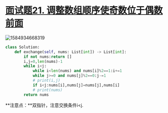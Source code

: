 # [面试题21. 调整数组顺序使奇数位于偶数前面](https://leetcode-cn.com/problems/diao-zheng-shu-zu-shun-xu-shi-qi-shu-wei-yu-ou-shu-qian-mian-lcof/)

![1584934668319](C:\Users\75043\AppData\Roaming\Typora\typora-user-images\1584934668319.png)

```python
class Solution:
    def exchange(self, nums: List[int]) -> List[int]:
        if not nums:return []
        i,j=0,len(nums)-1
        while i<j:
            while i<len(nums) and nums[i]%2==1:i+=1
            while j>=0 and nums[j]%2==0:j-=1
            # print(i,j)
            if i<j:nums[i],nums[j]=nums[j],nums[i]
            # print(nums)
        return nums
```

**注意点：**双指针，注意交换条件i<j.